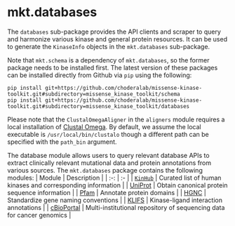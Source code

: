 # mkt.databases

The `databases` sub-package provides the API clients and scraper to query and harmonize various kinase and general protein resources. It can be used to generate the `KinaseInfo` objects in the `mkt.databases` sub-package.

Note that `mkt.schema` is a dependency of `mkt.databases`, so the former package needs to be installed first. The latest version of these packages can be installed directly from Github via `pip` using the following:
```
pip install git+https://github.com/choderalab/missense-kinase-toolkit.git#subdirectory=missense_kinase_toolkit/schema
pip install git+https://github.com/choderalab/missense-kinase-toolkit.git#subdirectory=missense_kinase_toolkit/databases
```

Please note that the `ClustalOmegaAligner` in the `aligners` module requires a local installation of [Clustal Omega](http://www.clustal.org/omega/). By default, we assume the local executable is `/usr/local/bin/clustalo` though a different path can be specified with the `path_bin` argument.

The database module allows users to query relevant database APIs to extract clinically relevant mutational data and protein annotations from various sources. The `mkt.databases` package contains the following modules:
| Module                                            | Description                                                           |
| :-:                                               | :-                                                                    |
| [`KinHub`](http://www.kinhub.org/)                | Curated list of human kinases and corresponding information           |
| [UniProt](https://www.uniprot.org/)               | Obtain canonical protein sequence information                         |
| [Pfam](https://www.ebi.ac.uk/interpro/entry/pfam) | Annotate protein domains                                              |
| [HGNC](https://www.genenames.org/)                | Standardize gene naming conventions                                   |
| [KLIFS](https://klifs.net/)                       | Kinase-ligand interaction annotations                                 |
| [cBioPortal](https://www.cbioportal.org/)         | Multi-institutional repository of sequencing data for cancer genomics |
